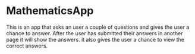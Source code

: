 # MathematicsApp
This is an app that asks an user a couple of questions and gives the user a chance to answer. After the user has submitted their answers in another page it will show the answers. it also gives the user a chance to view the correct answers.
